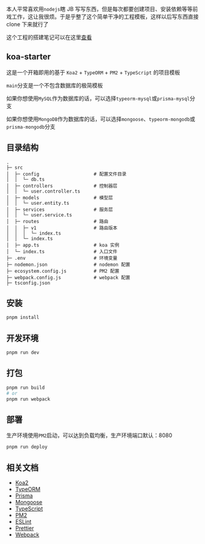 本人平常喜欢用`nodejs`瞎 JB 写写东西，但是每次都要创建项目、安装依赖等等前戏工作，这让我很烦。于是乎整了这个简单干净的工程模板，这样以后写东西直接 clone 下来就行了

这个工程的搭建笔记可以在这里[查看](https://welives.github.io/blog/front-end/nodejs/koa/create.html)

## koa-starter

这是一个开箱即用的基于 `Koa2` + `TypeORM` + `PM2` + `TypeScript` 的项目模板

`main`分支是一个不包含数据库的极简模板

如果你想使用`MySQL`作为数据库的话，可以选择`typeorm-mysql`或`prisma-mysql`分支

如果你想使用`MongoDB`作为数据库的话，可以选择`mongoose`、`typeorm-mongodb`或`prisma-mongodb`分支

## 目录结构

```
.
├─ src
│  ├─ config                    # 配置文件目录
│  │  └─ db.ts
│  ├─ controllers               # 控制器层
│  │  └─ user.controller.ts
│  ├─ models                    # 模型层
│  │  └─ user.entity.ts
│  ├─ services                  # 服务层
│  │  └─ user.service.ts
│  ├─ routes                    # 路由
│  │  ├─ v1                     # 路由版本
│  │  │  └─ index.ts
│  │  └─ index.ts
│  ├─ app.ts                    # koa 实例
│  └─ index.ts                  # 入口文件
├─ .env                         # 环境变量
├─ nodemon.json                 # nodemon 配置
├─ ecosystem.config.js          # PM2 配置
├─ webpack.config.js            # webpack 配置
├─ tsconfig.json
```

## 安装

```sh
pnpm install
```

## 开发环境

```sh
pnpm run dev
```

## 打包

```sh
pnpm run build
# or
pnpm run webpack
```

## 部署

生产环境使用`PM2`启动，可以达到负载均衡，生产环境端口默认：8080

```sh
pnpm run deploy
```

## 相关文档

- [Koa2](https://koa.nodejs.cn/)
- [TypeORM](https://typeorm.nodejs.cn/)
- [Prisma](https://prisma.nodejs.cn/)
- [Mongoose](https://mongoose.nodejs.cn/)
- [TypeScript](https://www.tslang.cn/)
- [PM2](https://pm2.fenxianglu.cn/)
- [ESLint](https://eslint.nodejs.cn/)
- [Prettier](https://prettier.nodejs.cn/)
- [Webpack](https://webpack.docschina.org/)

